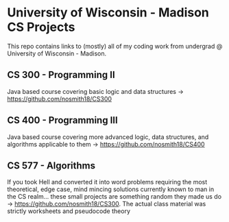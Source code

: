 # University of Wisconsin - Madison CS Projects

This repo contains links to (mostly) all of my coding work from undergrad @ University of Wisconsin - Madison. 

## CS 300 - Programming II 

Java based course covering basic logic and data structures -> https://github.com/nosmith18/CS300 

## CS 400 - Programming III

Java based course covering more advanced logic, data structures, and algorithms applicable to them -> https://github.com/nosmith18/CS400

## CS 577 - Algorithms

If you took Hell and converted it into word problems requiring the most theoretical, edge case, mind mincing solutions currently known to man in the CS realm... these small projects are something random they made us do -> https://github.com/nosmith18/CS300. The actual class material was strictly worksheets and pseudocode theory
